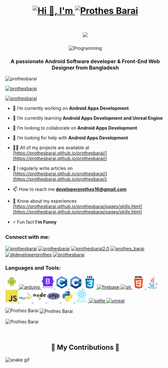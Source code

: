 <h1 align="center"> 
  <p align="center">
    <a href="https://prothesbarai.github.io/prothesbarai/">
      <img src="https://readme-typing-svg.demolab.com?font=Righteous&size=35&pause=1000&color=00DBFF&center=true&vCenter=true&repeat=false&random=false&width=155&height=45&lines=Hi 👋, I'm" alt="Hi 👋, I'm" />
      <img src="https://readme-typing-svg.demolab.com?font=Righteous&size=35&pause=0000&color=00DBFF&center=true&vCenter=true&repeat=false&random=false&width=225&height=45&lines=Prothes+Barai" alt="Prothes Barai" /> 
    </a>
  </p> 
  <!-- <img src="https://readme-typing-svg.demolab.com?font=Fira+Code&pause=1000&color=00DBFF&center=true&vCenter=true&random=false&width=440&height=45&lines=Android+Software+Developer!;Front-end+developer!;Wordpress+Expert;Java+Developer&size=22" /> -->
  <h1 align="center"> 
    <img src="https://readme-typing-svg.herokuapp.com/?font=Righteous&size=;35&center=true&vCenter=true&width=500&height=70&duration=4000&lines=Android+Software+Developer!;Front-end+developer!;Wordpress+Expert;Java+Developer;" />
  </h1>
</h1>   




<p align="center">   
  <img src="https://user-images.githubusercontent.com/55389276/140866485-8fb1c876-9a8f-4d6a-98dc-08c4981eaf70.gif" alt="Programming" width="400"/>  
</p>
<h3 align="center">A passionate Android Software developer & Front-End Web Designer from Bangladesh</h3>

<p align="left"> <img src="https://komarev.com/ghpvc/?username=prothesbarai&label=Profile%20views&color=0e75b6&style=flat" alt="prothesbarai" /> </p>

<p align="left"> 
  <a href="https://github.com/ryo-ma/github-profile-trophy"> 
    <img src="https://github-profile-trophy.vercel.app/?username=prothesbarai&theme=onedark" alt="prothesbarai" />
  </a> 
</p>   

<p align="left"> <a href="https://twitter.com/prothesbarai" target="blank"><img src="https://img.shields.io/twitter/follow/prothesbarai?logo=twitter&style=for-the-badge" alt="prothesbarai" /></a> </p>

- 🔭 I’m currently working on **Android Apps Development**

- 🌱 I’m currently learning **Android Apps Development and Unreal Engine**

- 👯 I’m looking to collaborate on **Android Apps Development**

- 🤝 I’m looking for help with **Android Apps Development**

- 👨‍💻 All of my projects are available at [https://prothesbarai.github.io/prothesbarai/](https://prothesbarai.github.io/prothesbarai/)

- 📝 I regularly write articles on [https://prothesbarai.github.io/prothesbarai/](https://prothesbarai.github.io/prothesbarai/)

- 📫 How to reach me **<developerprothes16@gmail.com>**

- 📄 Know about my experiences [https://prothesbarai.github.io/prothesbarai/pages/skills.html](https://prothesbarai.github.io/prothesbarai/pages/skills.html)

- ⚡ Fun fact **I'm Funny**

<h3 align="left">Connect with me:</h3>
<p align="left">
<a href="https://twitter.com/prothesbarai" target="blank"><img align="center" src="https://raw.githubusercontent.com/rahuldkjain/github-profile-readme-generator/master/src/images/icons/Social/twitter.svg" alt="prothesbarai" height="30" width="40" /></a>
<a href="https://linkedin.com/in/prothesbarai" target="blank"><img align="center" src="https://raw.githubusercontent.com/rahuldkjain/github-profile-readme-generator/master/src/images/icons/Social/linked-in-alt.svg" alt="prothesbarai" height="30" width="40" /></a>
<a href="https://fb.com/prothesbarai2.0" target="blank"><img align="center" src="https://raw.githubusercontent.com/rahuldkjain/github-profile-readme-generator/master/src/images/icons/Social/facebook.svg" alt="prothesbarai2.0" height="30" width="40" /></a>
<a href="https://instagram.com/prothes_barai" target="blank"><img align="center" src="https://raw.githubusercontent.com/rahuldkjain/github-profile-readme-generator/master/src/images/icons/Social/instagram.svg" alt="prothes_barai" height="30" width="40" /></a>
<a href="https://www.youtube.com/c/@developerprothes" target="blank"><img align="center" src="https://raw.githubusercontent.com/rahuldkjain/github-profile-readme-generator/master/src/images/icons/Social/youtube.svg" alt="@developerprothes" height="30" width="40" /></a>
<a href="https://www.hackerrank.com/prothesbarai" target="blank"><img align="center" src="https://raw.githubusercontent.com/rahuldkjain/github-profile-readme-generator/master/src/images/icons/Social/hackerrank.svg" alt="prothesbarai" height="30" width="40" /></a>
</p>

<h3 align="left">Languages and Tools:</h3>
<p align="left"> <a href="https://developer.android.com" target="_blank" rel="noreferrer"> <img src="https://raw.githubusercontent.com/devicons/devicon/master/icons/android/android-original-wordmark.svg" alt="android" width="40" height="40"/> </a> <a href="https://www.arduino.cc/" target="_blank" rel="noreferrer"> <img src="https://cdn.worldvectorlogo.com/logos/arduino-1.svg" alt="arduino" width="40" height="40"/> </a> <a href="https://getbootstrap.com" target="_blank" rel="noreferrer"> <img src="https://raw.githubusercontent.com/devicons/devicon/master/icons/bootstrap/bootstrap-plain-wordmark.svg" alt="bootstrap" width="40" height="40"/> </a> <a href="https://www.cprogramming.com/" target="_blank" rel="noreferrer"> <img src="https://raw.githubusercontent.com/devicons/devicon/master/icons/c/c-original.svg" alt="c" width="40" height="40"/> </a> <a href="https://www.w3schools.com/cpp/" target="_blank" rel="noreferrer"> <img src="https://raw.githubusercontent.com/devicons/devicon/master/icons/cplusplus/cplusplus-original.svg" alt="cplusplus" width="40" height="40"/> </a> <a href="https://www.w3schools.com/css/" target="_blank" rel="noreferrer"> <img src="https://raw.githubusercontent.com/devicons/devicon/master/icons/css3/css3-original-wordmark.svg" alt="css3" width="40" height="40"/> </a> <a href="https://firebase.google.com/" target="_blank" rel="noreferrer"> <img src="https://www.vectorlogo.zone/logos/firebase/firebase-icon.svg" alt="firebase" width="40" height="40"/> </a> <a href="https://git-scm.com/" target="_blank" rel="noreferrer"> <img src="https://www.vectorlogo.zone/logos/git-scm/git-scm-icon.svg" alt="git" width="40" height="40"/> </a> <a href="https://www.w3.org/html/" target="_blank" rel="noreferrer"> <img src="https://raw.githubusercontent.com/devicons/devicon/master/icons/html5/html5-original-wordmark.svg" alt="html5" width="40" height="40"/> </a> <a href="https://www.java.com" target="_blank" rel="noreferrer"> <img src="https://raw.githubusercontent.com/devicons/devicon/master/icons/java/java-original.svg" alt="java" width="40" height="40"/> </a> <a href="https://developer.mozilla.org/en-US/docs/Web/JavaScript" target="_blank" rel="noreferrer"> <img src="https://raw.githubusercontent.com/devicons/devicon/master/icons/javascript/javascript-original.svg" alt="javascript" width="40" height="40"/> </a> <a href="https://www.mysql.com/" target="_blank" rel="noreferrer"> <img src="https://raw.githubusercontent.com/devicons/devicon/master/icons/mysql/mysql-original-wordmark.svg" alt="mysql" width="40" height="40"/> </a> <a href="https://nodejs.org" target="_blank" rel="noreferrer"> <img src="https://raw.githubusercontent.com/devicons/devicon/master/icons/nodejs/nodejs-original-wordmark.svg" alt="nodejs" width="40" height="40"/> </a> <a href="https://www.php.net" target="_blank" rel="noreferrer"> <img src="https://raw.githubusercontent.com/devicons/devicon/master/icons/php/php-original.svg" alt="php" width="40" height="40"/> </a> <a href="https://www.python.org" target="_blank" rel="noreferrer"> <img src="https://raw.githubusercontent.com/devicons/devicon/master/icons/python/python-original.svg" alt="python" width="40" height="40"/> </a> <a href="https://reactjs.org/" target="_blank" rel="noreferrer"> <img src="https://raw.githubusercontent.com/devicons/devicon/master/icons/react/react-original-wordmark.svg" alt="react" width="40" height="40"/> </a> <a href="https://www.sqlite.org/" target="_blank" rel="noreferrer"> <img src="https://www.vectorlogo.zone/logos/sqlite/sqlite-icon.svg" alt="sqlite" width="40" height="40"/> </a> <a href="https://unrealengine.com/" target="_blank" rel="noreferrer"> <img src="https://raw.githubusercontent.com/kenangundogan/fontisto/036b7eca71aab1bef8e6a0518f7329f13ed62f6b/icons/svg/brand/unreal-engine.svg" alt="unreal" width="40" height="40"/> </a> </p>

<p><img align="left" src="https://github-readme-stats.vercel.app/api/top-langs/?username=prothesbarai&langs_count=15&layout=compact&theme=react&border_radius=10&size_weight=0.5&count_weight=0.5" alt="Prothes Barai" /></p>
<p>&nbsp;<img align="center" src="https://github-readme-stats-salesp07.vercel.app/api?username=prothesbarai&count_private=true&show_icons=true&theme=react&rank_icon=github&border_radius=10" alt="Prothes Barai" /></p>
 
<p>
  <img align="center" src="https://github-readme-streak-stats-salesp07.vercel.app/?user=prothesbarai&count_private=true&theme=react&border_radius=10" alt="Prothes Barai"/>
</p>
  <br>
<div align="center">
  <h2>🐍 My Contributions 🐍</h2>
</div>

![snake gif](https://github.com/prothesbarai/prothesbarai/blob/output/github-snake-dark.svg)
